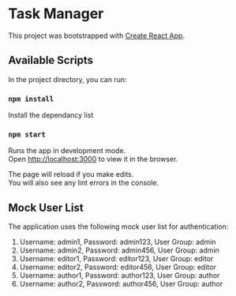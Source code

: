 # Task Manager

This project was bootstrapped with [Create React App](https://github.com/facebook/create-react-app).

## Available Scripts

In the project directory, you can run:

### `npm install`

Install the dependancy list
### `npm start`

Runs the app in development mode.\
Open [http://localhost:3000](http://localhost:3000) to view it in the browser.

The page will reload if you make edits.\
You will also see any lint errors in the console.

## Mock User List

The application uses the following mock user list for authentication:

1. Username: admin1, Password: admin123, User Group: admin
2. Username: admin2, Password: admin456, User Group: admin
3. Username: editor1, Password: editor123, User Group: editor
4. Username: editor2, Password: editor456, User Group: editor
5. Username: author1, Password: author123, User Group: author
6. Username: author2, Password: author456, User Group: author


